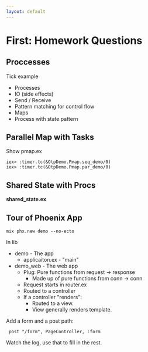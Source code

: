 ```yaml
---
layout: default
---
```


# First: Homework Questions

## Proccesses 

Tick example

 - Processes
 - IO (side effects)
 - Send / Receive
 - Pattern matching for control flow
 - Maps
 - Process with state pattern

## Parallel Map with Tasks

Show pmap.ex

```
iex> :timer.tc(&OtpDemo.Pmap.seq_demo/0)
iex> :timer.tc(&OtpDemo.Pmap.par_demo/0)
```

## Shared State with Procs

**shared_state.ex**


## Tour of Phoenix App

```
mix phx.new demo --no-ecto
```

In lib

 - demo - The app
   - applicaiton.ex - "main"
 - demo_web - The web app
   - Plug: Pure functions from request -> response
     - Made up of pure functions from conn -> conn
   - Request starts in router.ex
   - Routed to a controller
   - If a controller "renders":
     - Routed to a view.
     - View generally renders template.

Add a form and a post path:

```
 post "/form", PageController, :form
```

Watch the log, use that to fill in the rest.


